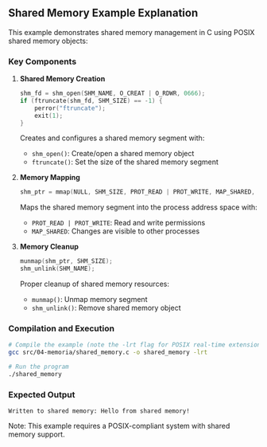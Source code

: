 ## Shared Memory Example Explanation

This example demonstrates shared memory management in C using POSIX shared memory objects:

### Key Components

1. **Shared Memory Creation**
   ```c
   shm_fd = shm_open(SHM_NAME, O_CREAT | O_RDWR, 0666);
   if (ftruncate(shm_fd, SHM_SIZE) == -1) {
       perror("ftruncate");
       exit(1);
   }
   ```
   Creates and configures a shared memory segment with:
   - `shm_open()`: Create/open a shared memory object
   - `ftruncate()`: Set the size of the shared memory segment

2. **Memory Mapping**
   ```c
   shm_ptr = mmap(NULL, SHM_SIZE, PROT_READ | PROT_WRITE, MAP_SHARED, shm_fd, 0);
   ```
   Maps the shared memory segment into the process address space with:
   - `PROT_READ | PROT_WRITE`: Read and write permissions
   - `MAP_SHARED`: Changes are visible to other processes

3. **Memory Cleanup**
   ```c
   munmap(shm_ptr, SHM_SIZE);
   shm_unlink(SHM_NAME);
   ```
   Proper cleanup of shared memory resources:
   - `munmap()`: Unmap memory segment
   - `shm_unlink()`: Remove shared memory object

### Compilation and Execution
```bash
# Compile the example (note the -lrt flag for POSIX real-time extensions)
gcc src/04-memoria/shared_memory.c -o shared_memory -lrt

# Run the program
./shared_memory
```

### Expected Output
```
Written to shared memory: Hello from shared memory!
```

Note: This example requires a POSIX-compliant system with shared memory support.